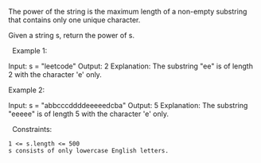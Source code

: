 The power of the string is the maximum length of a non-empty substring that contains only one unique character.

Given a string s, return the power of s.

 
Example 1:

Input: s = "leetcode"
Output: 2
Explanation: The substring "ee" is of length 2 with the character 'e' only.


Example 2:

Input: s = "abbcccddddeeeeedcba"
Output: 5
Explanation: The substring "eeeee" is of length 5 with the character 'e' only.


 
Constraints:


	1 <= s.length <= 500
	s consists of only lowercase English letters.

